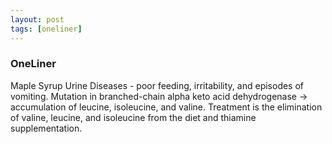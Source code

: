 ```yaml
---
layout: post
tags: [oneliner]
---
```



### OneLiner

Maple Syrup Urine Diseases - poor feeding, irritability, and episodes of vomiting. Mutation in branched-chain alpha keto acid dehydrogenase -> accumulation of leucine, isoleucine, and valine. Treatment is the elimination of valine, leucine, and isoleucine from the diet and thiamine supplementation.
